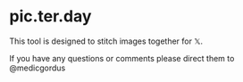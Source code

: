 # pic.ter.day
This tool is designed to stitch images together for 𝕏.

If you have any questions or comments please direct them to @medicgordus